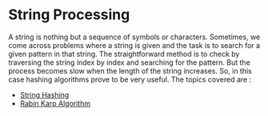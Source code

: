 # String Processing 

A string is nothing but a sequence of symbols or characters. Sometimes, we come across problems where a string is given and the task is to search for a given pattern in that string. The straightforward method is to check by traversing the string index by index and searching for the pattern. But the process becomes slow  when the length of the 
string increases.
So, in this case hashing algorithms prove to be very useful.
The topics covered are :

- [String Hashing](./String_Processing/String_Hashing/String_Hashing.md)
- [Rabin Karp Algorithm](./String_Processing/Rabin-Karp_Algorithm/Rabin-Karp.md)
